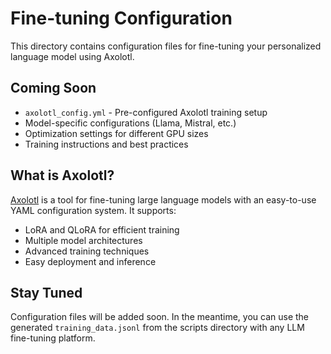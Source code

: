 # Fine-tuning Configuration

This directory contains configuration files for fine-tuning your personalized language model using Axolotl.

## Coming Soon

- `axolotl_config.yml` - Pre-configured Axolotl training setup
- Model-specific configurations (Llama, Mistral, etc.)
- Optimization settings for different GPU sizes
- Training instructions and best practices

## What is Axolotl?

[Axolotl](https://github.com/OpenAccess-AI-Collective/axolotl) is a tool for fine-tuning large language models with an easy-to-use YAML configuration system. It supports:

- LoRA and QLoRA for efficient training
- Multiple model architectures
- Advanced training techniques
- Easy deployment and inference

## Stay Tuned

Configuration files will be added soon. In the meantime, you can use the generated `training_data.jsonl` from the scripts directory with any LLM fine-tuning platform.

